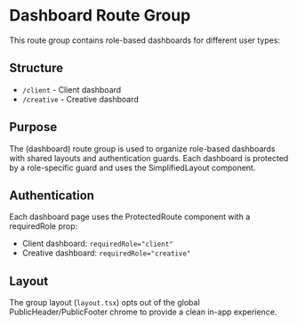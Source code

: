 # Dashboard Route Group

This route group contains role-based dashboards for different user types:

## Structure

- `/client` - Client dashboard
- `/creative` - Creative dashboard

## Purpose

The (dashboard) route group is used to organize role-based dashboards with shared layouts and authentication guards. Each dashboard is protected by a role-specific guard and uses the SimplifiedLayout component.

## Authentication

Each dashboard page uses the ProtectedRoute component with a requiredRole prop:
- Client dashboard: `requiredRole="client"`
- Creative dashboard: `requiredRole="creative"`

## Layout

The group layout (`layout.tsx`) opts out of the global PublicHeader/PublicFooter chrome to provide a clean in-app experience.